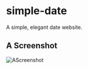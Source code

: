 simple-date
===========

A simple, elegant date website.

A Screenshot
-----------

![AScreenshot](http://i.imgur.com/lOEZjiB.png "simple-date Screenshot")